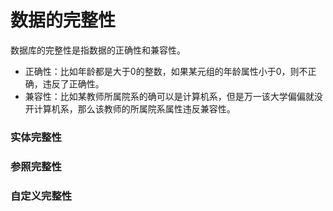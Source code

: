 # 数据的完整性

数据库的完整性是指数据的正确性和兼容性。

- 正确性：比如年龄都是大于0的整数，如果某元组的年龄属性小于0，则不正确，违反了正确性。
- 兼容性：比如某教师所属院系的确可以是计算机系，但是万一该大学偏偏就没开计算机系，那么该教师的所属院系属性违反兼容性。

### 实体完整性

### 参照完整性

### 自定义完整性